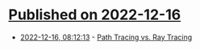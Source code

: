 # [Published on 2022-12-16](index.md)

* [2022-12-16, 08:12:13](https://news.ycombinator.com/item?id=34012094) - [Path Tracing vs. Ray Tracing](https://www.techspot.com/article/2485-path-tracing-vs-ray-tracing/)
